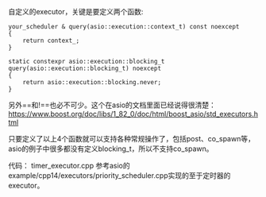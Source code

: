 自定义的executor，关键是要定义两个函数:

```
your_scheduler & query(asio::execution::context_t) const noexcept
{
    return context_;
}

static constexpr asio::execution::blocking_t query(asio::execution::blocking_t) noexcept
{
    return asio::execution::blocking.never;
}
```

另外==和!==也必不可少。这个在asio的文档里面已经说得很清楚：
https://www.boost.org/doc/libs/1_82_0/doc/html/boost_asio/std_executors.html

只要定义了以上4个函数就可以支持各种常规操作了，包括post、co_spawn等，asio的例子中很多都没有定义blocking_t，所以不支持co_spawn。

代码：
timer_executor.cpp 参考asio的example/cpp14/executors/priority_scheduler.cpp实现的至于定时器的executor。

